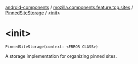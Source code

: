[android-components](../../index.md) / [mozilla.components.feature.top.sites](../index.md) / [PinnedSiteStorage](index.md) / [&lt;init&gt;](./-init-.md)

# &lt;init&gt;

`PinnedSiteStorage(context: <ERROR CLASS>)`

A storage implementation for organizing pinned sites.

